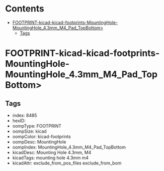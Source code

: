 



Contents
========

* [FOOTPRINT-kicad-kicad-footprints-MountingHole-MountingHole_4.3mm_M4_Pad_TopBottom>](#footprint-kicad-kicad-footprints-mountinghole-mountinghole_43mm_m4_pad_topbottom)
	* [Tags](#tags)

# FOOTPRINT-kicad-kicad-footprints-MountingHole-MountingHole_4.3mm_M4_Pad_TopBottom>

## Tags

- index: 8485
- hexID: 
- oompType: FOOTPRINT
- oompSize: kicad
- oompColor: kicad-footprints
- oompDesc: MountingHole
- oompIndex: MountingHole_4.3mm_M4_Pad_TopBottom
- kicadDesc: Mounting Hole 4.3mm, M4
- kicadTags: mounting hole 4.3mm m4
- kicadAttr: exclude_from_pos_files exclude_from_bom

